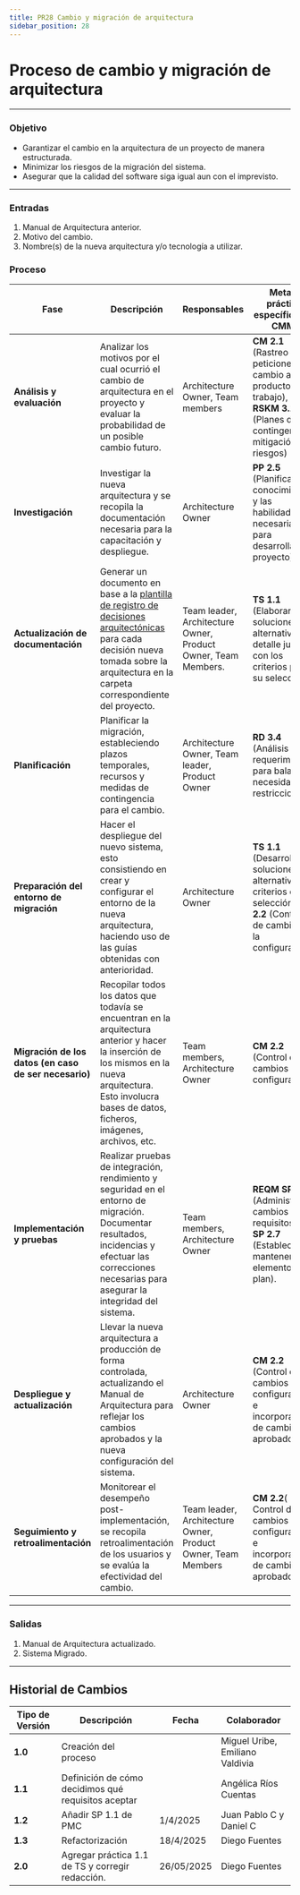 ```yaml
---
title: PR28 Cambio y migración de arquitectura
sidebar_position: 28
---
```


# Proceso de cambio y migración de arquitectura

---

### Objetivo

- Garantizar el cambio en la arquitectura de un proyecto de manera estructurada.
- Minimizar los riesgos de la migración del sistema.
- Asegurar que la calidad del software siga igual aun con el imprevisto.

---

### Entradas

1. Manual de Arquitectura anterior.
2. Motivo del cambio.
3. Nombre(s) de la nueva arquitectura y/o tecnología a utilizar.

### Proceso

| Fase                                                  | Descripción                                                                                                                                                                                                    | Responsables                                                 | Meta y práctica específica del CMMI                                                                                                    |
| ----------------------------------------------------- | -------------------------------------------------------------------------------------------------------------------------------------------------------------------------------------------------------------- | ------------------------------------------------------------ | -------------------------------------------------------------------------------------------------------------------------------------- |
| **Análisis y evaluación**                             | Analizar los motivos por el cual ocurrió el cambio de arquitectura en el proyecto y evaluar la probabilidad de un posible cambio futuro.                                                     | Architecture Owner, Team members                             | **CM 2.1** (Rastreo de peticiones de cambio a los productos de trabajo), **RSKM 3.1** (Planes de contingencia y mitigación de riesgos) |
| **Investigación**  | Investigar la nueva arquitectura y se recopila la documentación necesaria para la capacitación y despliegue.  | Architecture Owner | **PP 2.5** (Planificar el conocimiento y las habilidades necesarias para desarrollar el proyecto)   |
| **Actualización de documentación** | Generar un documento en base a la [plantilla de registro de decisiones arquitectónicas](/plantillas/plantilla-registro-arquitectura.md) para cada decisión nueva tomada sobre la arquitectura en la carpeta correspondiente del proyecto. | Team leader, Architecture Owner, Product Owner, Team Members. | **TS 1.1** (Elaborar soluciones alternativas en detalle junto con los criterios para su selección.) |
| **Planificación**                                     | Planificar la migración, estableciendo plazos temporales, recursos y medidas de contingencia para el cambio.                                                                                                 | Architecture Owner, Team leader, Product Owner               | **RD 3.4** (Análisis de requerimientos para balancear necesidades y restricciones)                                                     |
| **Preparación del entorno de migración**              | Hacer el despliegue del nuevo sistema, esto consistiendo en crear y configurar el entorno de la nueva arquitectura, haciendo uso de las guías obtenidas con anterioridad.                                      | Architecture Owner                                           | **TS 1.1** (Desarrollo de soluciones alternativas y criterios de selección) **CM 2.2** (Control de cambios a la configuración)         |
| **Migración de los datos (en caso de ser necesario)** | Recopilar todos los datos que todavía se encuentran en la arquitectura anterior y hacer la inserción de los mismos en la nueva arquitectura. Esto involucra bases de datos, ficheros, imágenes, archivos, etc. | Team members, Architecture Owner                             | **CM 2.2** (Control de cambios a la configuración)                                                                                     |
| **Implementación y pruebas**                          | Realizar pruebas de integración, rendimiento y seguridad en el entorno de migración. Documentar resultados, incidencias y efectuar las correcciones necesarias para asegurar la integridad del sistema.        | Team members, Architecture Owner                             | **REQM SP 1.3** (Administrar cambios a los requisitos), **PP SP 2.7** (Establecer y mantener los elementos del plan).                  |
| **Despliegue y actualización**                        | Llevar la nueva arquitectura a producción de forma controlada, actualizando el Manual de Arquitectura para reflejar los cambios aprobados y la nueva configuración del sistema.                              | Architecture Owner                                           | **CM 2.2** (Control de cambios a la configuración e incorporación de cambios aprobados)                                                |
| **Seguimiento y retroalimentación**                   | Monitorear el desempeño post-implementación, se recopila retroalimentación de los usuarios y se evalúa la efectividad del cambio.                                                                            | Team leader, Architecture Owner, Product Owner, Team Members | **CM 2.2**( Control de cambios a la configuración e incorporación de cambios aprobados)                                                |

---

### Salidas

1. Manual de Arquitectura actualizado.
2. Sistema Migrado.

---

## Historial de Cambios

| **Tipo de Versión** | **Descripción**                               | **Fecha** | **Colaborador**                 |
| ------------------- | --------------------------------------------- | --------- | ------------------------------- |
| **1.0**             | Creación del proceso   |  | Miguel Uribe, Emiliano Valdivia    |
| **1.1**             | Definición de cómo decidimos qué requisitos aceptar   | | Angélica Ríos Cuentas    |
| **1.2**             | Añadir SP 1.1 de PMC   | 1/4/2025 | Juan Pablo C y Daniel C |
| **1.3**             | Refactorización | 18/4/2025  | Diego Fuentes |
| **2.0**             | Agregar práctica 1.1 de TS y corregir redacción. | 26/05/2025  | Diego Fuentes |

